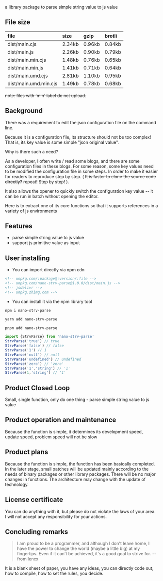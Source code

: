 a library package to parse simple string value to js value

## File size

file | size | gzip | brotli
:---- | :---- | :---- | :----
dist/main.cjs | 2.34kb | 0.96kb | 0.84kb
dist/main.js | 2.26kb | 0.90kb | 0.79kb
dist/main.min.cjs | 1.48kb | 0.76kb | 0.65kb
dist/main.min.js | 1.41kb | 0.71kb | 0.64kb
dist/main.umd.cjs | 2.81kb | 1.10kb | 0.95kb
dist/main.umd.min.cjs | 1.49kb | 0.78kb | 0.68kb

~~note: files with 'min' label do not upload.~~

## Background

There was a requirement to edit the json configuration file on the command line.

Because it is a configuration file, its structure should not be too complex! That is, its key value is some simple "json original value".

Why is there such a need?

As a developer, I often write / read some blogs, and there are some configuration files in these blogs. For some reason, some key values need to be modified the configuration file in some steps. In order to make it easier for readers to reproduce step by step. ( ~~It is faster to clone the source code directly?~~ repeat! Step by step! ).

It also allows the opener to quickly switch the configuration key value -- it can be run in batch without opening the editor.

Here is to extract one of its core functions so that it supports references in a variety of js environments
## Features

- parse simple string value to js value
- support js primitive value as input

## User installing

- You can import directly via npm cdn
```html
<!-- unpkg.com/:package@:version/:file -->
<!-- unpkg.com/nano-strv-parse@1.0.0/dist/main.js -->
<!-- jsdelivr -->
<!-- unpkg.zhimg.com -->
```

- You can install it via the npm library tool
```bash
npm i nano-strv-parse
```

```bash
yarn add nano-strv-parse
```

```bash
pnpm add nano-strv-parse
```

```ts
import {StrvParse} from 'nano-strv-parse'
StrvParse('true') // true
StrvParse('false') // false
StrvParse('1') // 1
StrvParse('null') // null
StrvParse('undefined') // undefined
StrvParse('zero') // 'zero'
StrvParse('1','string') // '1'
StrvParse(1,'string') // '1'
```

## Product Closed Loop

Small, single function, only do one thing - parse simple string value to js value

## Product operation and maintenance

Because the function is simple, it determines its development speed, update speed, problem speed will not be slow

## Product plans

Because the function is simple, the function has been basically completed. In the later stage, small patches will be updated mainly according to the needs of binary packages or other library packages. There will be no major changes in functions. The architecture may change with the update of technology.

## License certificate

You can do anything with it, but please do not violate the laws of your area. I will not accept any responsibility for your actions.


## Concluding remarks

> I am proud to be a programmer, and although I don't leave home, I have the power to change the world (maybe a little big) at my fingertips. Even if it can't be achieved, it's a good goal to strive for. -- from lencx

It is a blank sheet of paper, you have any ideas, you can directly code out, how to compile, how to set the rules, you decide.

